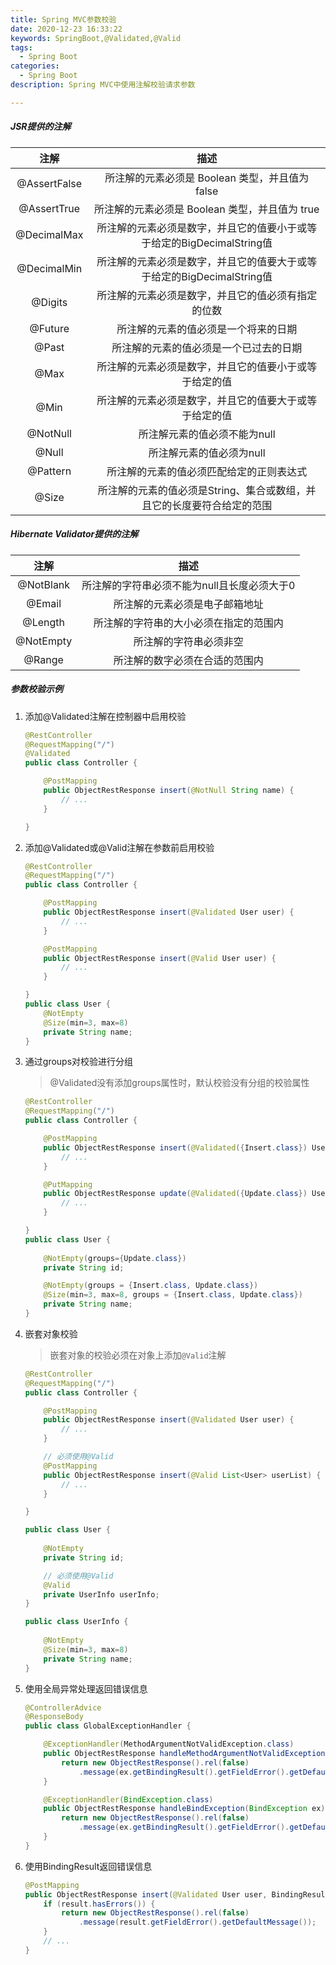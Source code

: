 ```yaml
---
title: Spring MVC参数校验
date: 2020-12-23 16:33:22
keywords: SpringBoot,@Validated,@Valid
tags:
  - Spring Boot
categories:
  - Spring Boot
description: Spring MVC中使用注解校验请求参数

---
```


##### JSR提供的注解

|注解|描述|
|:-:|:-:|
|@AssertFalse|所注解的元素必须是 Boolean 类型，并且值为 false|
|@AssertTrue|所注解的元素必须是 Boolean 类型，并且值为 true|
|@DecimalMax|所注解的元素必须是数字，并且它的值要小于或等于给定的BigDecimalString值|
|@DecimalMin|所注解的元素必须是数字，并且它的值要大于或等于给定的BigDecimalString值|
|@Digits|所注解的元素必须是数字，并且它的值必须有指定的位数|
|@Future|所注解的元素的值必须是一个将来的日期|
|@Past|所注解的元素的值必须是一个已过去的日期|
|@Max|所注解的元素必须是数字，并且它的值要小于或等于给定的值|
|@Min|所注解的元素必须是数字，并且它的值要大于或等于给定的值|
|@NotNull|所注解元素的值必须不能为null|
|@Null|所注解元素的值必须为null|
|@Pattern|所注解的元素的值必须匹配给定的正则表达式|
|@Size|所注解的元素的值必须是String、集合或数组，并且它的长度要符合给定的范围|

##### Hibernate Validator提供的注解

|注解|描述|
|:-:|:-:|
|@NotBlank|所注解的字符串必须不能为null且长度必须大于0|
|@Email|所注解的元素必须是电子邮箱地址|
|@Length|所注解的字符串的大小必须在指定的范围内|
|@NotEmpty|所注解的字符串必须非空|
|@Range|所注解的数字必须在合适的范围内|

##### 参数校验示例

1. 添加@Validated注解在控制器中启用校验

    ```java
    @RestController
    @RequestMapping("/")
    @Validated
    public class Controller {

        @PostMapping
        public ObjectRestResponse insert(@NotNull String name) {
            // ...
        }

    }
    ```

2. 添加@Validated或@Valid注解在参数前启用校验

    ```java
    @RestController
    @RequestMapping("/")
    public class Controller {

        @PostMapping
        public ObjectRestResponse insert(@Validated User user) {
            // ...
        }

        @PostMapping
        public ObjectRestResponse insert(@Valid User user) {
            // ...
        }

    }
    public class User {
        @NotEmpty
        @Size(min=3, max=8)
        private String name;
    }
    ```

3. 通过groups对校验进行分组
    
    > @Validated没有添加groups属性时，默认校验没有分组的校验属性
    ```java
    @RestController
    @RequestMapping("/")
    public class Controller {

        @PostMapping
        public ObjectRestResponse insert(@Validated({Insert.class}) User user) {
            // ...
        }

        @PutMapping
        public ObjectRestResponse update(@Validated({Update.class}) User user) {
            // ...
        }

    }
    public class User {
        
        @NotEmpty(groups={Update.class})
        private String id;

        @NotEmpty(groups = {Insert.class, Update.class})
        @Size(min=3, max=8, groups = {Insert.class, Update.class})
        private String name;
    }
    ```

4. 嵌套对象校验

    > 嵌套对象的校验必须在对象上添加`@Valid`注解
    ```java
    @RestController
    @RequestMapping("/")
    public class Controller {

        @PostMapping
        public ObjectRestResponse insert(@Validated User user) {
            // ...
        }

        // 必须使用@Valid
        @PostMapping
        public ObjectRestResponse insert(@Valid List<User> userList) {
            // ...
        }

    }

    public class User {
        
        @NotEmpty
        private String id;

        // 必须使用@Valid
        @Valid
        private UserInfo userInfo;
    }

    public class UserInfo {
        
        @NotEmpty
        @Size(min=3, max=8)
        private String name;
    }
    ```

5. 使用全局异常处理返回错误信息

    ```java
    @ControllerAdvice
    @ResponseBody
    public class GlobalExceptionHandler {

        @ExceptionHandler(MethodArgumentNotValidException.class)
        public ObjectRestResponse handleMethodArgumentNotValidException(MethodArgumentNotValidException ex) {
            return new ObjectRestResponse().rel(false)
                .message(ex.getBindingResult().getFieldError().getDefaultMessage());
        }

        @ExceptionHandler(BindException.class)
        public ObjectRestResponse handleBindException(BindException ex) {
            return new ObjectRestResponse().rel(false)
                .message(ex.getBindingResult().getFieldError().getDefaultMessage());
        }
    }
    ```

6. 使用BindingResult返回错误信息
    
    ```java
    @PostMapping
    public ObjectRestResponse insert(@Validated User user, BindingResult result) {
        if (result.hasErrors()) {
            return new ObjectRestResponse().rel(false)
                .message(result.getFieldError().getDefaultMessage());
        }
        // ...
    }
    ```
